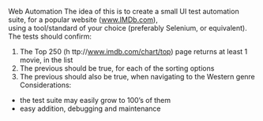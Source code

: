 Web Automation
The idea of this is to create a small UI test automation suite, for a popular website (www.IMDb.com),  
using a tool/standard of your choice (preferably Selenium, or equivalent).  
The tests should confirm:  
1. The Top 250 (h ttp://www.imdb.com/chart/top) page returns at least 1 movie, in the list  
2. The previous should be true, for each of the sorting options  
3. The previous should also be true, when navigating to the Western genre  
Considerations:  
- the test suite may easily grow to 100’s of them    
- easy addition, debugging and maintenance  
